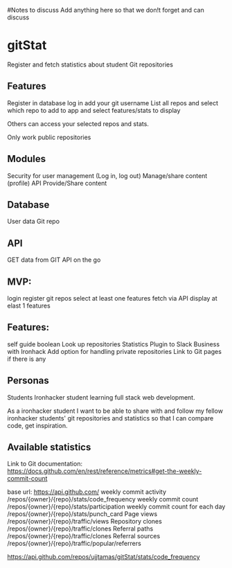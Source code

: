 #Notes to discuss
Add anything here so that we don!t forget and can discuss

# gitStat
Register and fetch statistics about student Git repositories

## Features
Register in database
log in
add your git username
List all repos
and select which repo to add to app 
and select features/stats to display

Others can access your selected repos and stats.

Only work public repositories

## Modules
Security for user management (Log in, log out)
Manage/share content (profile)
API
Provide/Share content

## Database
User data
Git repo

 ## API
GET data from GIT API on the go

## MVP:
login
register git repos
select at least one features 
fetch via API
display at elast 1 features

## Features:
self guide boolean
Look up repositories
Statistics
Plugin to Slack
Business with Ironhack
Add option for handling private repositories
Link to Git pages if there is any

## Personas
Students
Ironhacker student learning full stack web development.

As a ironhacker student I want to be able to share with and follow my fellow ironhacker students' git repositories and statistics so that I can compare code, get inspiration.

## Available statistics
Link to Git documentation: https://docs.github.com/en/rest/reference/metrics#get-the-weekly-commit-count

base url: https://api.github.com/
weekly commit activity
    /repos/{owner}/{repo}/stats/code_frequency
weekly commit count
    /repos/{owner}/{repo}/stats/participation
weekly commit count for each day
    /repos/{owner}/{repo}/stats/punch_card
Page views
    /repos/{owner}/{repo}/traffic/views
Repository clones
    /repos/{owner}/{repo}/traffic/clones
Referral paths
    /repos/{owner}/{repo}/traffic/clones
Referral sources
    /repos/{owner}/{repo}/traffic/popular/referrers

  https://api.github.com/repos/ujjtamas/gitStat/stats/code_frequency